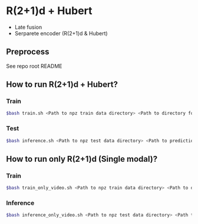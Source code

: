 # R(2+1)d + Hubert

* Late fusion
* Serparete encoder (R(2+1)d & Hubert)

## Preprocess

See repo root README

## How to run R(2+1)d + Hubert?

### Train

```bash
$bash train.sh <Path to npz train data directory> <Path to directory for saving model weights>
```

### Test

```bash
$bash inference.sh <Path to npz test data directory> <Path to prediction csv> <Path to model weight to load>
```

## How to run only R(2+1)d (Single modal)?

### Train

```bash
$bash train_only_video.sh <Path to npz train data directory> <Path to directory for saving model weights>
```

### Inference

```bash
$bash inference_only_video.sh <Path to npz test data directory> <Path to prediction csv> <Path to model weight to load>
```
